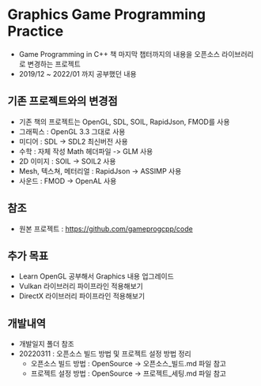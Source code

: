 # Graphics Game Programming Practice
* Game Programming in C++ 책 마지막 챕터까지의 내용을 오픈소스 라이브러리로 변경하는 프로젝트
* 2019/12 ~ 2022/01 까지 공부했던 내용

## 기존 프로젝트와의 변경점
* 기존 책의 프로젝트는 OpenGL, SDL, SOIL, RapidJson, FMOD를 사용
* 그래픽스 : OpenGL 3.3 그대로 사용
* 미디어 : SDL -> SDL2 최신버전 사용
* 수학 : 자체 작성 Math 헤더파일 -> GLM 사용
* 2D 이미지 : SOIL -> SOIL2 사용
* Mesh, 텍스쳐, 메터리얼 : RapidJson -> ASSIMP 사용
* 사운드 : FMOD -> OpenAL 사용

## 참조
* 원본 프로젝트 : https://github.com/gameprogcpp/code

## 추가 목표
* Learn OpenGL 공부해서 Graphics 내용 업그레이드
* Vulkan 라이브러리 파이프라인 적용해보기
* DirectX 라이브러리 파이프라인 적용해보기

## 개발내역
* 개발일지 폴더 참조
* 20220311 : 오픈소스 빌드 방법 및 프로젝트 설정 방법 정리
	- 오픈소스 빌드 방법 : OpenSource -> 오픈소스_빌드.md 파일 참고
	- 프로젝트 설정 방법 : OpenSource -> 프로젝트_세팅.md 파일 참고
